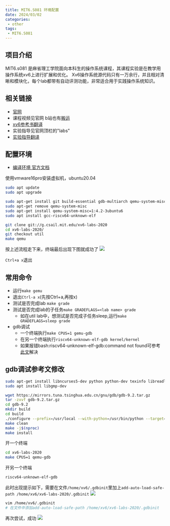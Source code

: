 ```yaml
---
title: MIT6.S081 环境配置
date: 2024/03/02
categories:
 - other
tags:
 - MIT6.S081
---
```

## 项目介绍
MIT6.s081 是麻省理工学院面向本科生的操作系统课程，其课程实验是在教学用操作系统xv6上进行扩展和优化。
Xv6操作系统源代码只有一万余行，并且相对清晰和模块化，每个lab都带有自动评测功能，非常适合用于实践操作系统知识。

## 相关链接
- [官网](https://pdos.csail.mit.edu/6.S081/2020/schedule.html)
- 课程视频见官网 b站也有[搬运](https://www.bilibili.com/video/BV19k4y1C7kA)
- [xv6参考书翻译](https://xv6.dgs.zone/tranlate_books/book-riscv-rev1/summary.html)
- 实验指导见官网顶栏的"labs"
- [实验指导翻译](https://xv6.dgs.zone/labs/use_git/git1.html)

## 配置环境
- [编译环境 官方文档](https://pdos.csail.mit.edu/6.S081/2020/tools.html)

使用vmware16pro安装虚拟机，ubuntu20.04
```bash
sudo apt update
sudo apt upgrade

sudo apt-get install git build-essential gdb-multiarch qemu-system-misc gcc-riscv64-linux-gnu binutils-riscv64-linux-gnu
sudo apt-get remove qemu-system-misc
sudo apt-get install qemu-system-misc=1:4.2-3ubuntu6
sudo apt install gcc-riscv64-unknown-elf

git clone git://g.csail.mit.edu/xv6-labs-2020
cd xv6-labs-2020/
git checkout util
make qemu
```
按上述流程走下来，终端最后出现下图就成功了
![](/image/2024030302.png)

`Ctrl+a x`退出

## 常用命令
- 运行`make gemu`
- 退出`Ctrl-a x`(先按Ctrl+a,再按x)
- 测试是否完成lab `make grade`
- 测试是否完成lab的子任务`make GRADEFLAGS=<lab name> grade`
    - 如在util lab中，想测试是否完成子任务sleep,运行`make GRADEFLAGS=sleep grade`
- gdb调试
    - 一个终端执行`make CPUS=1 gemu-gdb`
    - 在另一个终端执行`riscv64-unknown-elf-gdb kernel/kernel`
    - 如果报错bash:riscv64-unknown-elf-gdb:command not found可参考[此文](http://t.csdnimg.cn/UnDIa)解决

## gdb调试参考文修改
```bash
sudo apt-get install libncurses5-dev python python-dev texinfo libreadline-dev
sudo apt install libgmp-dev

wget https://mirrors.tuna.tsinghua.edu.cn/gnu/gdb/gdb-9.2.tar.gz
tar -zxvf gdb-9.2.tar.gz
cd gdb-9.2
mkdir build
cd build
./configure --prefix=/usr/local --with-python=/usr/bin/python --target=riscv64-unknown-elf --enable-tui=yes
make clean
make -j$(nproc)
make install
```

开一个终端
```bash
cd xv6-labs-2020
make CPUS=1 qemu-gdb
```
开另一个终端
```bash
riscv64-unknown-elf-gdb
```
此时出现提示如下，需要在文件`/home/xv6/.gdbinit`里加上`add-auto-load-safe-path /home/xv6/xv6-labs-2020/.gdbinit`
![](/image/2024030401.png)

```bash
vim /home/xv6/.gdbinit
# 在文件中添加add-auto-load-safe-path /home/xv6/xv6-labs-2020/.gdbinit
```

再次尝试，成功
![](/image/2024030402.png)